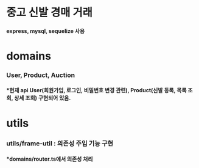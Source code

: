 # 중고 신발 경매 거래
#### express, mysql, sequelize 사용

# domains
### User, Product, Auction
#### *현재 api User(회원가입, 로그인, 비밀번호 변경 관련), Product(신발 등록, 목록 조회, 상세 조회) 구현되어 있음.

# utils
### utils/frame-util : 의존성 주입 기능 구현
#### *domains/router.ts에서 의존성 처리
